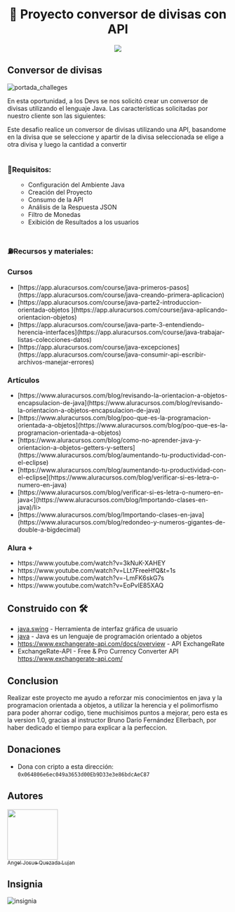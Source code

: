 <h1 align="center"> 💱 Proyecto conversor de divisas con API </h1>


  <p align="center">
   <img src="https://img.shields.io/badge/STATUS-EN%20DESAROLLO-green">
   </p>

<h2 font-style: italic> Conversor de divisas </h2>

![portada_challeges](https://github.com/Josuequezada17/Proyecto_Conversor/assets/83832151/03fcc2e0-e2c9-419d-bf78-a3d7a865c9d4)

<p>En esta oportunidad, a los Devs se nos solicitó crear un conversor de divisas utilizando el lenguaje Java. Las características solicitadas por 
  nuestro cliente son las siguientes:</p>
  
<p>Este desafio realice un conversor de divisas utilizando una API, basandome en la divisa que se seleccione y apartir de la divisa seleccionada se elige a 
otra divisa y luego la cantidad a convertir</p>

# <h3>📄Requisitos:</h3>
<ul>
      <ul>
    <li><a >Configuración del Ambiente Java</a></li>
    <li><a >Creación del Proyecto</a></li>
    <li><a >Consumo de la API</a></li>
    <li><a >Análisis de la Respuesta JSON</a></li>
    <li><a >Filtro de Monedas</a></li>
    <li><a >Exibición de Resultados a los usuarios</a></li>
</ul>

</ul>

# <h3>⛽Recursos y materiales:</h3>

<h3>Cursos</h3> 
<ul>
  <li>[https://app.aluracursos.com/course/java-primeros-pasos](https://app.aluracursos.com/course/java-creando-primera-aplicacion) </li>
  <li>[https://app.aluracursos.com/course/java-parte2-introduccion-orientada-objetos ](https://app.aluracursos.com/course/java-aplicando-orientacion-objetos)</li>
  <li>[https://app.aluracursos.com/course/java-parte-3-entendiendo-herencia-interfaces](https://app.aluracursos.com/course/java-trabajar-listas-colecciones-datos) </li>
  <li>[https://app.aluracursos.com/course/java-excepciones](https://app.aluracursos.com/course/java-consumir-api-escribir-archivos-manejar-errores) </li>
 </ul>


<h3>Artículos</h3>

<ul>
  <li>[https://www.aluracursos.com/blog/revisando-la-orientacion-a-objetos-encapsulacion-de-java](https://www.aluracursos.com/blog/revisando-la-orientacion-a-objetos-encapsulacion-de-java)</li>
  <li>[https://www.aluracursos.com/blog/poo-que-es-la-programacion-orientada-a-objetos](https://www.aluracursos.com/blog/poo-que-es-la-programacion-orientada-a-objetos)</li>
  <li>[https://www.aluracursos.com/blog/como-no-aprender-java-y-orientacion-a-objetos-getters-y-setters](https://www.aluracursos.com/blog/aumentando-tu-productividad-con-el-eclipse)</li>
  <li>[https://www.aluracursos.com/blog/aumentando-tu-productividad-con-el-eclipse](https://www.aluracursos.com/blog/verificar-si-es-letra-o-numero-en-java)</li> 
  <li>[https://www.aluracursos.com/blog/verificar-si-es-letra-o-numero-en-java<](https://www.aluracursos.com/blog/Importando-clases-en-java)/li>
  <li>[https://www.aluracursos.com/blog/Importando-clases-en-java](https://www.aluracursos.com/blog/redondeo-y-numeros-gigantes-de-double-a-bigdecimal)</li>
</ul>

<h3>Alura +</h3>

<ul>
  <li>https://www.youtube.com/watch?v=3kNuK-XAHEY </li>
  <li>https://www.youtube.com/watch?v=LLt7FreeHfQ&t=1s </li>
  <li>https://www.youtube.com/watch?v=-LmFK6skG7s </li>
  <li>https://www.youtube.com/watch?v=EoPvlE85XAQ </li>
  
</ul>

## Construido con 🛠️

* [java.swing](https://docs.oracle.com/javase/8/docs/api/javax/swing/package-summary.html) - Herramienta de interfaz gráfica de usuario
* [java](https://www.java.com/es/) - Java es un lenguaje de programación orientado a objetos
* https://www.exchangerate-api.com/docs/overview - API ExchangeRate
*  ExchangeRate-API - Free & Pro Currency Converter API https://www.exchangerate-api.com/

## Conclusion

<p>Realizar este proyecto me ayudo a reforzar mis conocimientos en java y la programacion orientada a objetos, a utilizar la herencia y el 
  polimorfismo para poder ahorrar codigo, tiene muchisimos puntos a mejorar, pero esta es la version 1.0, gracias al instructor Bruno Darío Fernández Ellerbach,
  por haber dedicado el tiempo para explicar a la perfeccion. 
</p>

## Donaciones

* Dona con cripto a esta dirección: `0x064806e6ec049a3653d00Eb9D33e3e86bdcAeC87`

## Autores

[<img src="https://avatars.githubusercontent.com/u/83832151?v=4" width=115><br><sub>Angel Josue Quezada Lujan</sub>](https://github.com/Josuequezada17) 

## Insignia

![insignia](https://github.com/Josuequezada17/Proyecto_Conversor/assets/83832151/28ca0a9b-4189-40bb-b3fb-7a29db082e50)

